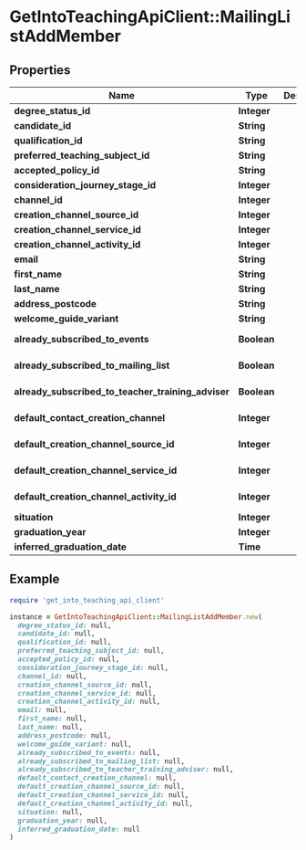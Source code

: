 # GetIntoTeachingApiClient::MailingListAddMember

## Properties

| Name | Type | Description | Notes |
| ---- | ---- | ----------- | ----- |
| **degree_status_id** | **Integer** |  | [optional] |
| **candidate_id** | **String** |  | [optional] |
| **qualification_id** | **String** |  | [optional] |
| **preferred_teaching_subject_id** | **String** |  |  |
| **accepted_policy_id** | **String** |  |  |
| **consideration_journey_stage_id** | **Integer** |  |  |
| **channel_id** | **Integer** |  | [optional] |
| **creation_channel_source_id** | **Integer** |  | [optional] |
| **creation_channel_service_id** | **Integer** |  | [optional] |
| **creation_channel_activity_id** | **Integer** |  | [optional] |
| **email** | **String** |  |  |
| **first_name** | **String** |  |  |
| **last_name** | **String** |  |  |
| **address_postcode** | **String** |  | [optional] |
| **welcome_guide_variant** | **String** |  | [optional] |
| **already_subscribed_to_events** | **Boolean** |  | [optional][readonly] |
| **already_subscribed_to_mailing_list** | **Boolean** |  | [optional][readonly] |
| **already_subscribed_to_teacher_training_adviser** | **Boolean** |  | [optional][readonly] |
| **default_contact_creation_channel** | **Integer** |  | [optional][readonly] |
| **default_creation_channel_source_id** | **Integer** |  | [optional][readonly] |
| **default_creation_channel_service_id** | **Integer** |  | [optional][readonly] |
| **default_creation_channel_activity_id** | **Integer** |  | [optional][readonly] |
| **situation** | **Integer** |  | [optional] |
| **graduation_year** | **Integer** |  | [optional] |
| **inferred_graduation_date** | **Time** |  | [optional] |

## Example

```ruby
require 'get_into_teaching_api_client'

instance = GetIntoTeachingApiClient::MailingListAddMember.new(
  degree_status_id: null,
  candidate_id: null,
  qualification_id: null,
  preferred_teaching_subject_id: null,
  accepted_policy_id: null,
  consideration_journey_stage_id: null,
  channel_id: null,
  creation_channel_source_id: null,
  creation_channel_service_id: null,
  creation_channel_activity_id: null,
  email: null,
  first_name: null,
  last_name: null,
  address_postcode: null,
  welcome_guide_variant: null,
  already_subscribed_to_events: null,
  already_subscribed_to_mailing_list: null,
  already_subscribed_to_teacher_training_adviser: null,
  default_contact_creation_channel: null,
  default_creation_channel_source_id: null,
  default_creation_channel_service_id: null,
  default_creation_channel_activity_id: null,
  situation: null,
  graduation_year: null,
  inferred_graduation_date: null
)
```

